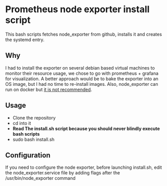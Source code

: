 # Prometheus node exporter install script

This bash scripts fetches node_exporter from github, installs it and creates the systemd entry.

## Why
I had to install the exporter on several  debian based virtual machines to monitor their resource usage, we chose to go with prometheus + grafana for visualization. 
A better approach would be to bake the exporter into an OS image, but I had no time to re-install images.
Also, node_exporter can run on docker but [it is not recommended](https://github.com/prometheus/node_exporter#using-docker).

## Usage

* Clone the repository
* cd into it
* **Read The install.sh script because you should never blindly execute bash scripts**
* sudo bash install.sh



## Configuration

If you need to configure the node exporter, before launching install.sh, edit the node_exporter.service file by adding flags after the /usr/bin/node_exporter command

